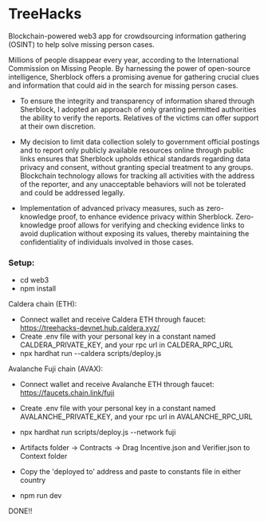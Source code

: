 # TreeHacks

Blockchain-powered web3 app for crowdsourcing information gathering (OSINT) to help solve missing person cases.

Millions of people disappear every year, according to the International Commission on Missing People. By harnessing the power of open-source intelligence, Sherblock offers a promising avenue for gathering crucial clues and information that could aid in the search for missing person cases.

-   To ensure the integrity and transparency of information shared through Sherblock, I adopted an approach of only granting permitted authorities the ability to verify the reports. Relatives of the victims can offer support at their own discretion.

-   My decision to limit data collection solely to government official postings and to report only publicly available resources online through public links ensures that Sherblock upholds ethical standards regarding data privacy and consent, without granting special treatment to any groups. Blockchain technology allows for tracking all activities with the address of the reporter, and any unacceptable behaviors will not be tolerated and could be addressed legally.

-   Implementation of advanced privacy measures, such as zero-knowledge proof, to enhance evidence privacy within Sherblock. Zero-knowledge proof allows for verifying and checking evidence links to avoid duplication without exposing its values, thereby maintaining the confidentiality of individuals involved in those cases.

### Setup:

-   cd web3
-   npm install

Caldera chain (ETH):

-   Connect wallet and receive Caldera ETH through faucet: https://treehacks-devnet.hub.caldera.xyz/
-   Create .env file with your personal key in a constant named CALDERA_PRIVATE_KEY, and your rpc url in CALDERA_RPC_URL
-   npx hardhat run --caldera scripts/deploy.js

Avalanche Fuji chain (AVAX):

-   Connect wallet and receive Avalanche ETH through faucet: https://faucets.chain.link/fuji
-   Create .env file with your personal key in a constant named AVALANCHE_PRIVATE_KEY, and your rpc url in AVALANCHE_RPC_URL
-   npx hardhat run scripts/deploy.js --network fuji

-   Artifacts folder -> Contracts -> Drag Incentive.json and Verifier.json to Context folder
-   Copy the 'deployed to' address and paste to constants file in either country
-   npm run dev

DONE!!

